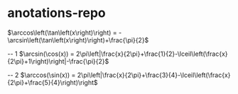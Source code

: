 # anotations-repo

$\arccos\left(\tan\left(x\right)\right) = -\arcsin\left(\tan\left(x\right)\right)+\frac{\pi}{2}$

-- 1
$\arcsin(\cos(x)) = 2\pi\left|\frac{x}{2\pi}+\frac{1}{2}-\lceil\left(\frac{x}{2\pi}+1\right)\right|-\frac{\pi}{2}$

-- 2 
$\arccos(\sin(x)) = 2\pi\left|\frac{x}{2\pi}+\frac{3}{4}-\lceil\left(\frac{x}{2\pi}+\frac{5}{4}\right)\right$




